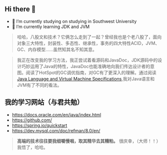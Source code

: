 ## Hi there 👋

- 🏫 I’m currently studying on studying in Southwest University
- 🌱 I’m currently learning JDK and JVM


> 哈哈，八股文和技术？它俩怎么走到了一起？曾经我也是个老八股了，面向对象三大特性，封装性、多态性、继承性，事务的四大特性ACID，JVM、GC、内存模型……虽然知其名不知其意。

> 我正在改变我的学习方法，我正尝试着看源码和JavaDoc，JDK源码中的设计巧妙运用了Java的特性，JavaDoc也能准确地向我们传达设计者的意图。阅读了HotSpot的GC调优指南，对GC有了更深入的理解。通过阅读[Java Language and Virtual Machine Specifications](https://docs.oracle.com/javase/specs/index.html),我对Java语言和JVM有了不同的看法。

## 我的学习网站（与君共勉）
- https://docs.oracle.com/en/java/index.html
- https://github.com/
- https://spring.io/quickstart
- https://dev.mysql.com/doc/refman/8.0/en/

>  **高端的技术往往要我细嚼慢咽，取其精华去其糟粕。** 很庆幸，（大师！！）我悟了，哈哈。
